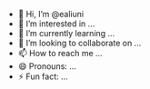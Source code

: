 - 👋 Hi, I’m @ealiuni
- 👀 I’m interested in ...
- 🌱 I’m currently learning ...
- 💞️ I’m looking to collaborate on ...
- 📫 How to reach me ...
- 😄 Pronouns: ...
- ⚡ Fun fact: ...

<!---
ealiuni/ealiuni is a ✨ special ✨ repository because its `README.md` (this file) appears on your GitHub profile.
You can click the Preview link to take a look at your changes.
--->
